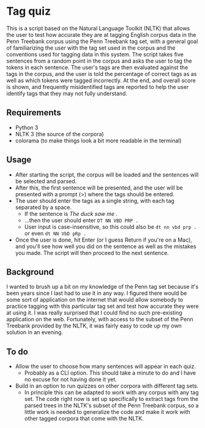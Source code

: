 # Tag quiz

This is a script based on the Natural Language Toolkit (NLTK) that allows the user to test how accurate they are at tagging English corpus data in the Penn Treebank corpus using the Penn Treebank tag set, with a general goal of familiarizing the user with the tag set used in the corpus and the conventions used for tagging data in this system. The script takes five sentences from a random point in the corpus and asks the user to tag the tokens in each sentence. The user's tags are then evaluated against the tags in the corpus, and the user is told the percentage of correct tags as as well as which tokens were tagged incorrectly. At the end, and overall score is shown, and frequently misidentified tags are reported to help the user identify tags that they may not fully understand.

## Requirements

- Python 3
- NLTK 3 (the source of the corpora)
- colorama (to make things look a bit more readable in the terminal)

## Usage

- After starting the script, the corpus will be loaded and the sentences will be selected and parsed. 
- After this, the first sentence will be presented, and the user will be presented with a prompt (>) where the tags should be entered.
- The user should enter the tags as a single string, with each tag separated by a space.
    - If the sentence is _The duck saw me ._
    - ...then the user should enter `DT NN VBD PRP .`
    - User input is case-insensitive, so this could also be `dt nn vbd prp .` or even `dt NN VbD pRp .`
- Once the user is done, hit Enter (or I guess Return if you're on a Mac), and you'll see how well you did on the sentence as well as the mistakes you made. The script will then proceed to the next sentence.

## Background

I wanted to brush up a bit on my knowledge of the Penn tag set because it's been years since I last had to use it in any way. I figured there would be some sort of application on the internet that would allow somebody to practice tagging with this particular tag set and test how accurate they were at using it. I was really surprised that I could find no such pre-existing application on the web. Fortunately, with access to the subset of the Penn Treebank provided by the NLTK, it was fairly easy to code up my own solution in an evening. 

## To do

- Allow the user to choose how many sentences will appear in each quiz.
    - Probably as a CLI option. This should take a minute to do and I have no excuse for not having done it yet.
- Build in an option to run quizzes on other corpora with different tag sets. 
    - In principle this can be adapted to work with any corpus with any tag set. The code right now is set up specifically to extract tags from the parsed trees in the NLTK's subset of the Penn Treebank corpus, so a little work is needed to generalize the code and make it work with other tagged corpora that come with the NLTK.
